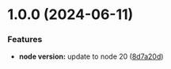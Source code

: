 # 1.0.0 (2024-06-11)


### Features

* **node version:** update to node 20 ([8d7a20d](https://github.com/simplifiedcourses/simplified-forms/commit/8d7a20d644f30ee016cbc4276b8dc78e890298d7))
